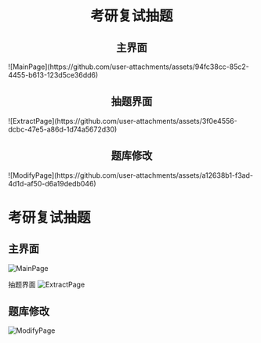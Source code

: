 <div style="text-align: center;">
  <h1>考研复试抽题</h1>
</div>

<div style="text-align: center;">
  <h2>主界面</h2>
</div>
![MainPage](https://github.com/user-attachments/assets/94fc38cc-85c2-4455-b613-123d5ce36dd6)

<div style="text-align: center;">
  <h2>抽题界面</h2>
</div>
![ExtractPage](https://github.com/user-attachments/assets/3f0e4556-dcbc-47e5-a86d-1d74a5672d30)

<div style="text-align: center;">
  <h2>题库修改</h2>
</div>
![ModifyPage](https://github.com/user-attachments/assets/a12638b1-f3ad-4d1d-af50-d6a19dedb046)

# 考研复试抽题

## 主界面
![MainPage](https://github.com/user-attachments/assets/94fc38cc-85c2-4455-b613-123d5ce36dd6)

抽题界面
![ExtractPage](https://github.com/user-attachments/assets/3f0e4556-dcbc-47e5-a86d-1d74a5672d30)

## 题库修改
![ModifyPage](https://github.com/user-attachments/assets/a12638b1-f3ad-4d1d-af50-d6a19dedb046)
